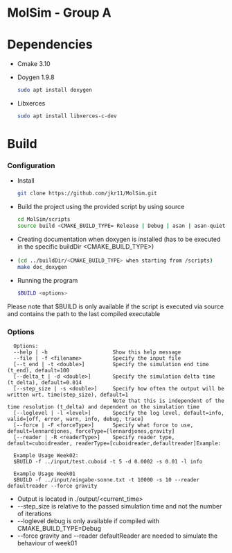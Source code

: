 MolSim - Group A
===

# Dependencies
- Cmake 3.10

- Doygen 1.9.8

    ```bash
    sudo apt install doxygen
    ```

- Libxerces
  ```bash
  sudo apt install libxerces-c-dev
  ```

# Build
### Configuration
- Install
  ```bash
  git clone https://github.com/jkr11/MolSim.git
  ```
- Build the project using the provided script by using source
  ```bash
  cd MolSim/scripts
  source build <CMAKE_BUILD_TYPE= Release | Debug | asan | asan-quiet>
  ```
- Creating documentation when doxygen is installed (has to be executed in the specific buildDir <CMAKE_BUILD_TYPE>)
- ```bash
  (cd ../buildDir/<CMAKE_BUILD_TYPE> when starting from /scripts)
  make doc_doxygen 
  ```
- Running the program
  ```bash
  $BUILD <options>
  ``` 
Please note that $BUILD is only available if the script is executed via source and contains the path to the last compiled executable

### Options

```console
  Options:
  --help | -h                     Show this help message
  --file | -f <filename>          Specify the input file
  [--t_end | -t <double>]         Specify the simulation end time (t_end), default=100
  [--delta_t | -d <double>]       Specify the simulation delta time (t_delta), default=0.014
  [--step_size | -s <double>]     Specify how often the output will be written wrt. time(step_size), default=1
                                  Note that this is independent of the time resolution (t_delta) and dependent on the simulation time
  [--loglevel | -l <level>]       Specify the log level, default=info, valid=[off, error, warn, info, debug, trace]
  [--force | -F <forceType>]      Specify what force to use, default=lennardjones, forceType=[lennardjones,gravity]
  [--reader | -R <readerType>]    Specify reader type, default=cuboidreader, readerType=[cuboidreader,defaultreader]Example:
  
  Example Usage Week02:
  $BUILD -f ../input/test.cuboid -t 5 -d 0.0002 -s 0.01 -l info
  
  Example Usage Week01
  $BUILD -f ../input/eingabe-sonne.txt -t 10000 -s 10 --reader defaultreader --force gravity
```

- Output is located in ./output/<current_time>
- --step_size is relative to the passed simulation time and not the number of iterations
- --loglevel debug is only available if compiled with CMAKE_BUILD_TYPE=Debug
- --force gravity and --reader defaultReader are needed to simulate the behaviour of week01 